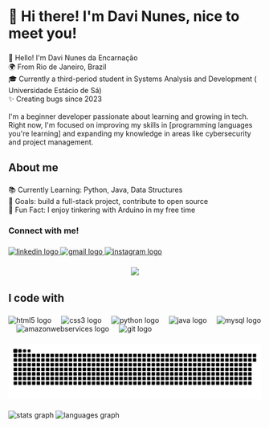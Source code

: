 <h1 align="left">👋 Hi there! I'm Davi Nunes, nice to meet you!</h1>

###

<p align="left">👋 Hello! I'm Davi Nunes da Encarnação<br>🌍 From Rio de Janeiro, Brazil<br>🎓 Currently a third-period student in Systems Analysis and Development ( Universidade Estácio de Sá)<br>✨ Creating bugs since 2023<br><br>I'm a beginner developer passionate about learning and growing in tech. Right now, I'm focused on improving my skills in [programming languages you're learning] and expanding my knowledge in areas like cybersecurity and project management.</p>

###

<h2 align="left">About me</h2>

###

<p align="left">📚 Currently Learning: Python, Java, Data Structures<br>🎯 Goals: build a full-stack project, contribute to open source<br>🎲 Fun Fact: I enjoy tinkering with Arduino in my free time</p>

###

<h3 align="left">Connect with me!</h3>

###

<div align="left">
  <a href="www.linkedin.com/in/davi-nunes-19993a246" target="_blank">
    <img src="https://raw.githubusercontent.com/maurodesouza/profile-readme-generator/master/src/assets/icons/social/linkedin/default.svg" width="52" height="40" alt="linkedin logo"  />
  </a>
  <a href="davinunesbrazil2003@gmail.com" target="_blank">
    <img src="https://raw.githubusercontent.com/maurodesouza/profile-readme-generator/master/src/assets/icons/social/gmail/default.svg" width="52" height="40" alt="gmail logo"  />
  </a>
  <a href="https://www.instagram.com/davvi2d/" target="_blank">
    <img src="https://raw.githubusercontent.com/maurodesouza/profile-readme-generator/master/src/assets/icons/social/instagram/default.svg" width="52" height="40" alt="instagram logo"  />
  </a>
</div>

###

<div align="center">
  <img height="250" src="https://i.pinimg.com/originals/f9/57/6f/f9576fca9fc8ef79976a1d6327bbe9ae.gif"  />
</div>

###

<h2 align="left">I code with</h2>

###

<div align="left">
  <img src="https://cdn.jsdelivr.net/gh/devicons/devicon/icons/html5/html5-original.svg" height="40" alt="html5 logo"  />
  <img width="12" />
  <img src="https://cdn.jsdelivr.net/gh/devicons/devicon/icons/css3/css3-original.svg" height="40" alt="css3 logo"  />
  <img width="12" />
  <img src="https://cdn.jsdelivr.net/gh/devicons/devicon/icons/python/python-original.svg" height="40" alt="python logo"  />
  <img width="12" />
  <img src="https://cdn.jsdelivr.net/gh/devicons/devicon/icons/java/java-original.svg" height="40" alt="java logo"  />
  <img width="12" />
  <img src="https://cdn.jsdelivr.net/gh/devicons/devicon/icons/mysql/mysql-original.svg" height="40" alt="mysql logo"  />
  <img width="12" />
  <img src="https://cdn.jsdelivr.net/gh/devicons/devicon/icons/amazonwebservices/amazonwebservices-line-wordmark.svg" height="40" alt="amazonwebservices logo"  />
  <img width="12" />
  <img src="https://cdn.jsdelivr.net/gh/devicons/devicon/icons/git/git-original.svg" height="40" alt="git logo"  />
</div>

###

<picture align="center">
  <source media="(prefers-color-scheme: dark)" srcset="https://raw.githubusercontent.com/Davi3dd/Davi3dd/output/github-contribution-grid-snake-dark.svg">
  <source media="(prefers-color-scheme: light)" srcset="https://raw.githubusercontent.com/Davi3dd/Davi3dd/output/github-contribution-grid-snake-dark.svg">
  <img align="center" alt="github contribution grid snake animation" src="https://raw.githubusercontent.com/Davi3dd/Davi3dd/output/github-contribution-grid-snake.svg">
</picture>

###

<div align="left">
  <img src="https://github-readme-stats.vercel.app/api?username=Davi3dd&hide_title=false&hide_rank=false&show_icons=true&include_all_commits=true&count_private=true&disable_animations=false&theme=dracula&locale=en&hide_border=false&order=1" height="150" alt="stats graph"  />
  <img src="https://github-readme-stats.vercel.app/api/top-langs?username=Davi3dd&locale=en&hide_title=false&layout=compact&card_width=320&langs_count=5&theme=dracula&hide_border=false&order=2" height="140" alt="languages graph"  />
</div>

###
